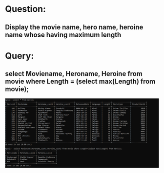 # Question:
## Display the movie name, hero name, heroine name whose having maximum length
# Query:
## select Moviename, Heroname, Heroine from movie where Length = (select max(Length) from movie);

![Alt Text](https://github.com/P99003664/MySQL/blob/main/Day1/Images/q6.png)<br />

